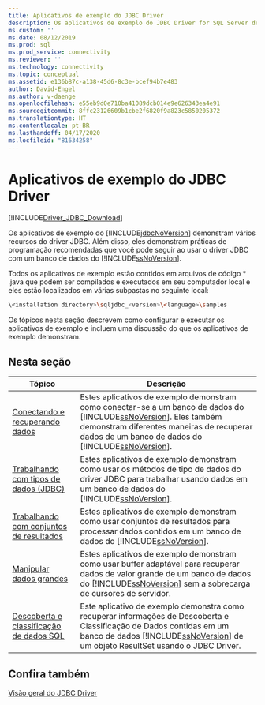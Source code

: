 ```yaml
---
title: Aplicativos de exemplo do JDBC Driver
description: Os aplicativos de exemplo do JDBC Driver for SQL Server demonstram vários recursos e boas práticas de programação que você pode seguir ao usar o JDBC Driver.
ms.custom: ''
ms.date: 08/12/2019
ms.prod: sql
ms.prod_service: connectivity
ms.reviewer: ''
ms.technology: connectivity
ms.topic: conceptual
ms.assetid: e136b87c-a138-45d6-8c3e-bcef94b7e483
author: David-Engel
ms.author: v-daenge
ms.openlocfilehash: e55eb9d0e710ba41089dcb014e9e626343ea4e91
ms.sourcegitcommit: 8ffc23126609b1cbe2f6820f9a823c5850205372
ms.translationtype: HT
ms.contentlocale: pt-BR
ms.lasthandoff: 04/17/2020
ms.locfileid: "81634258"
---
```

# <a name="sample-jdbc-driver-applications"></a>Aplicativos de exemplo do JDBC Driver

[!INCLUDE[Driver_JDBC_Download](../../includes/driver_jdbc_download.md)]

Os aplicativos de exemplo do [!INCLUDE[jdbcNoVersion](../../includes/jdbcnoversion_md.md)] demonstram vários recursos do driver JDBC. Além disso, eles demonstram práticas de programação recomendadas que você pode seguir ao usar o driver JDBC com um banco de dados do [!INCLUDE[ssNoVersion](../../includes/ssnoversion-md.md)].  
  
Todos os aplicativos de exemplo estão contidos em arquivos de código * .java que podem ser compilados e executados em seu computador local e eles estão localizados em várias subpastas no seguinte local:  

```bash
\<installation directory>\sqljdbc_<version>\<language>\samples  
```

Os tópicos nesta seção descrevem como configurar e executar os aplicativos de exemplo e incluem uma discussão do que os aplicativos de exemplo demonstram.  
  
## <a name="in-this-section"></a>Nesta seção  
  
| Tópico                                                                                                        | Descrição                                                                                                                                                                                                                                                             |
| ------------------------------------------------------------------------------------------------------------ | ----------------------------------------------------------------------------------------------------------------------------------------------------------------------------------------------------------------------------------------------------------------------- |
| [Conectando e recuperando dados](connecting-and-retrieving-data.md)                       | Estes aplicativos de exemplo demonstram como conectar-se a um banco de dados do [!INCLUDE[ssNoVersion](../../includes/ssnoversion-md.md)]. Eles também demonstram diferentes maneiras de recuperar dados de um banco de dados do [!INCLUDE[ssNoVersion](../../includes/ssnoversion-md.md)]. |
| [Trabalhando com tipos de dados &#40;JDBC&#41;](working-with-data-types-jdbc.md)                 | Estes aplicativos de exemplo demonstram como usar os métodos de tipo de dados do driver JDBC para trabalhar usando dados em um banco de dados do [!INCLUDE[ssNoVersion](../../includes/ssnoversion-md.md)].                                                                                           |
| [Trabalhando com conjuntos de resultados](../../connect/jdbc/working-with-result-sets.md)                                   | Estes aplicativos de exemplo demonstram como usar conjuntos de resultados para processar dados contidos em um banco de dados do [!INCLUDE[ssNoVersion](../../includes/ssnoversion-md.md)].                                                                                                         |
| [Manipular dados grandes](../../connect/jdbc/working-with-large-data.md)                                     | Estes aplicativos de exemplo demonstram como usar buffer adaptável para recuperar dados de valor grande de um banco de dados do [!INCLUDE[ssNoVersion](../../includes/ssnoversion-md.md)] sem a sobrecarga de cursores de servidor.                                                      |
| [Descoberta e classificação de dados SQL](../../connect/jdbc/data-discovery-classification-sample.md) | Este aplicativo de exemplo demonstra como recuperar informações de Descoberta e Classificação de Dados contidas em um banco de dados [!INCLUDE[ssNoVersion](../../includes/ssnoversion-md.md)] de um objeto ResultSet usando o JDBC Driver.                                      |
  
## <a name="see-also"></a>Confira também

[Visão geral do JDBC Driver](../../connect/jdbc/overview-of-the-jdbc-driver.md)  
  
